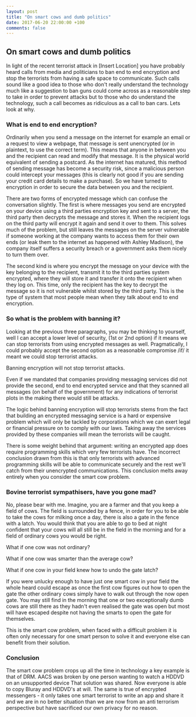 ```yaml
---
layout: post
title: "On smart cows and dumb politics"
date: 2017-06-20 22:00:00 +100
comments: false
---
```


## On smart cows and dumb politics

<!--excerpt-start-->

In light of the recent terrorist attack in [Insert Location] you have probably heard calls from media
and politicians to ban end to end encryption and stop the terrorists from having a safe space to 
communicate. Such calls sound like a good idea to those who don't really understand the technology 
much like a suggestion to ban guns could come across as a reasonable step to take in order to prevent
attacks but to those who do understand the technology, such a call becomes as ridiculous as a call to 
ban cars. Lets look at why. 

<!--excerpt-end-->

### What is end to end encryption?

Ordinarily when you send a message on the internet for example an email or a request to view a webpage, 
that message is sent unencrypted (or in plaintext, to use the correct term). This means that anyone 
in between you and the recipient can read and modify that message. It is the physical world equivalent
of sending a postcard. As the internet has matured, this method of sending message has become a 
security risk, since a malicious person could intercept your messages (this is clearly not good if
you are sending your credit card details to make a purchase). So we have turned to encryption in 
order to secure the data between you and the recipient.

There are two forms of encrypted message which can confuse the conversation slightly. The first is 
where messages you send are encrypted on your device using a third parties encryption key and sent 
to a server, the third party then decrypts the message and stores it. When the recipient logs on 
the third party will encrypt it again and send it over to them. This solves much of the problem, but
still leaves the messages on the server vulnerable if someone working at the company wants to access 
them for their own ends (or leak them to the internet as happened with Ashley Madison), the company
itself suffers a security breach or a government asks them nicely to turn them over.

The second kind is where you encrypt the message on your device with the key belonging to the 
recipient, transmit it to the third parties system encrypted, where they will store it and transfer
it onto the recipient when they log on. This time, only the recipient has the key to decrypt the
message so it is not vulnerable whilst stored by the third party. This is the type of system that
most people mean when they talk about end to end encryption.

### So what is the problem with banning it?

Looking at the previous three paragraphs, you may be thinking to yourself, well I can accept a lower
level of security, (1st or 2nd option) if it means we can stop terrorists from using encrypted 
messages as well. Pragmatically, I could probably accept the second option as a reasonable compromise
/if/ it meant we could stop terrorist attacks. 

Banning encryption will not stop terrorist attacks. 

Even if we mandated that companies providing messaging services did not provide the second, end to 
end encrypted service and that they scanned all messages (on behalf of the government) for any 
indications of terrorist plots in the making there would still be attacks. 

The logic behind banning encryption will stop terrorists stems from the fact that building an encrypted
messaging service is a hard or expensive problem which will only be tackled by corporations which we 
can exert legal or financial pressure on to comply with our laws. Taking away the services provided 
by these companies will mean the terrorists will be caught. 

There is some weight behind that argument: writing an encrypted app does require programming skills 
which very few terrorists have. The incorrect conclusion drawn from this is that only terrorists 
with advanced programming skills will be able to communicate securely and the rest we'll catch from 
their unencrypted communications. This conclusion melts away entirely when you consider the smart cow
problem.

### Bovine terrorist sympathisers, have you gone mad?
 
No, please bear with me. Imagine, you are a farmer and that you keep a field of cows. The field is
surrounded by a fence, in order for you to be able to take the cows for milking once a day, there 
is also a gate in the fence with a latch. You would think that you are able to go to bed at night 
confident that your cows will all still be in the field in the morning and for a field of ordinary
cows you would be right. 

What if one cow was not ordinary? 

What if one cow was smarter than the average cow? 

What if one cow in your field knew how to undo the gate latch?

If you were unlucky enough to have just one smart cow in your field the whole heard could escape as 
once the first cow figures out how to open the gate the other ordinary cows simply have to walk out 
through the now open gate. You may still find in the morning that one or two exceptionally dumb cows
are still there as they hadn't even realised the gate was open but most will have escaped despite not
having the smarts to open the gate for themselves.

This is the smart cow problem, when faced with a difficult problem it is often only necessary for one
smart person to solve it and everyone else can benefit from their solution.

### Conclusion

The smart cow problem crops up all the time in technology a key example is that of DRM. AACS was broken
by one person wanting to watch a HDDVD on an unsupported device That solution was shared. Now everyone
is able to copy Bluray and HDDVD's at will. The same is true of encrypted messengers - it only takes
one smart terrorist to write an app and share it and we are in no better situation than we are now 
from an anti terrorism perspective but have sacrificed our own privacy for no reason.
